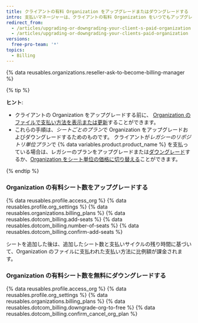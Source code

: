 ```yaml
---
title: クライアントの有料 Organization をアップグレードまたはダウングレードする
intro: 支払いマネージャーは、クライアントの有料 Organization をいつでもアップグレードまたはダウングレードできます。
redirect_from:
  - /articles/upgrading-or-downgrading-your-client-s-paid-organization
  - /articles/upgrading-or-downgrading-your-clients-paid-organization
versions:
  free-pro-team: '*'
topics:
  - Billing
---
```


{% data reusables.organizations.reseller-ask-to-become-billing-manager %}

{% tip %}

**ヒント**:
- クライアントの Organization をアップグレードする前に、 [Organization のファイルで支払い方法を表示または更新](/articles/adding-or-editing-a-payment-method)することができます。
- これらの手順は、*シートごとのプラン*で Organization をアップグレードおよびダウングレードするためのものです。 クライアントが*レガシーのリポジトリ単位プラン*で {% data variables.product.product_name %} を支払っている場合は、レガシーのプランをアップグレードまたは[ダウングレード](/articles/downgrading-your-github-subscription)するか、[Organization をシート単位の価格に切り替える](/articles/upgrading-your-github-subscription)ことができます。

{% endtip %}

### Organization の有料シート数をアップグレードする

{% data reusables.profile.access_org %}
{% data reusables.profile.org_settings %}
{% data reusables.organizations.billing_plans %}
{% data reusables.dotcom_billing.add-seats %}
{% data reusables.dotcom_billing.number-of-seats %}
{% data reusables.dotcom_billing.confirm-add-seats %}

シートを追加した後は、追加したシート数と支払いサイクルの残り時間に基づいて、Organization のファイルに支払われた支払い方法に比例額が課金されます。

### Organization の有料シート数を無料にダウングレードする

{% data reusables.profile.access_org %}
{% data reusables.profile.org_settings %}
{% data reusables.organizations.billing_plans %}
{% data reusables.dotcom_billing.downgrade-org-to-free %}
{% data reusables.dotcom_billing.confirm_cancel_org_plan %}
